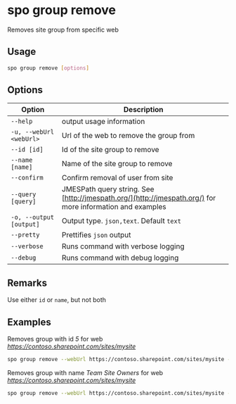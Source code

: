 # spo group remove

Removes site group from specific web

## Usage

```sh
spo group remove [options]
```

## Options

Option|Description
------|-----------
`--help`|output usage information
`-u, --webUrl <webUrl>`|Url of the web to remove the group from
`--id [id]`|Id of the site group to remove
`--name [name]`|Name of the site group to remove
`--confirm`|Confirm removal of user from site
`--query [query]`|JMESPath query string. See [http://jmespath.org/](http://jmespath.org/) for more information and examples
`-o, --output [output]`|Output type. `json,text`. Default `text`
`--pretty`|Prettifies `json` output
`--verbose`|Runs command with verbose logging
`--debug`|Runs command with debug logging

## Remarks

Use either `id` or `name`, but not both

## Examples

Removes group with id _5_ for web _https://contoso.sharepoint.com/sites/mysite_

```sh
spo group remove --webUrl https://contoso.sharepoint.com/sites/mysite --id 5
```

Removes group with name _Team Site Owners_ for web _https://contoso.sharepoint.com/sites/mysite_

```sh
spo group remove --webUrl https://contoso.sharepoint.com/sites/mysite --name "Team Site Owners"
```